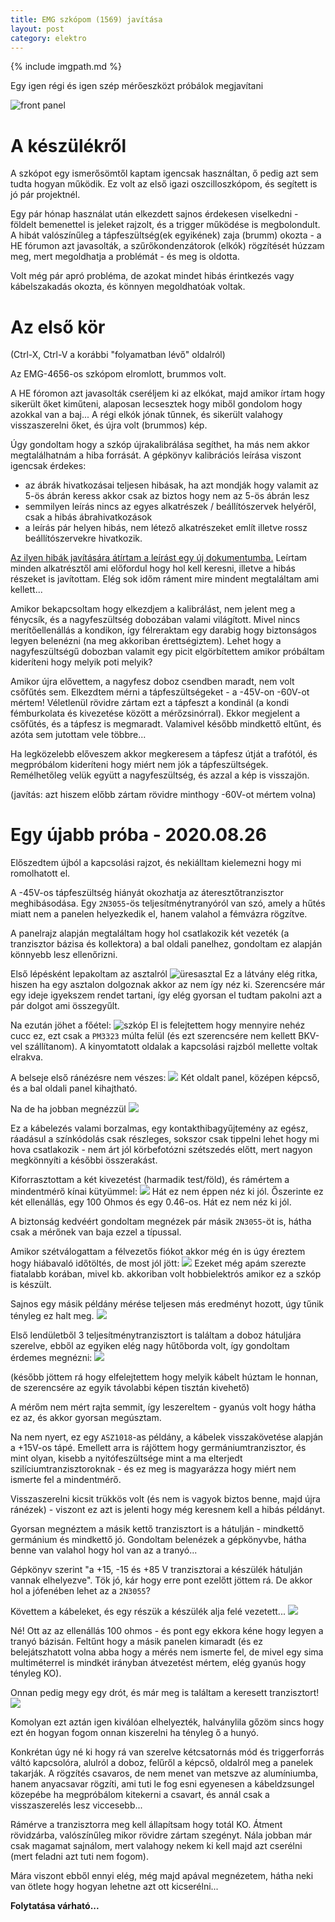 ```yaml
---
title: EMG szkópom (1569) javítása
layout: post
category: elektro
---
```


{% include imgpath.md %}

Egy igen régi és igen szép mérőeszközt próbálok megjavítani

![front panel]({{imgpath}}/front.jpg)

# A készülékről

A szkópot egy ismerősömtől kaptam igencsak használtan, ő pedig azt sem tudta hogyan működik. Ez volt az első igazi oszcilloszkópom, és segített is jó pár projektnél.

Egy pár hónap használat után elkezdett sajnos érdekesen viselkedni - földelt bemenettel is jeleket rajzolt, és a trigger működése is megbolondult. A hibát valószínűleg a tápfeszültség(ek egyikének) zaja (brumm) okozta - a HE fórumon azt javasolták, a szűrőkondenzátorok (elkók) rögzítését húzzam meg, mert megoldhatja a problémát - és meg is oldotta.

Volt még pár apró probléma, de azokat mindet hibás érintkezés vagy kábelszakadás okozta, és könnyen megoldhatóak voltak.

# Az első kör
(Ctrl-X, Ctrl-V a korábbi "folyamatban lévő" oldalról)

Az EMG-4656-os szkópom elromlott, brummos volt.

A HE fóromon azt javasolták cseréljem ki az elkókat, majd amikor írtam hogy sikerült őket kiműteni, alaposan lecsesztek hogy miből gondolom hogy azokkal van a baj... A régi elkók jónak tűnnek, és sikerült valahogy visszaszerelni őket, és újra volt (brummos) kép.

Úgy gondoltam hogy a szkóp újrakalibrálása segíthet, ha más nem akkor megtalálhatnám a hiba forrását. A gépkönyv kalibrációs leírása viszont igencsak érdekes:
- az ábrák hivatkozásai teljesen hibásak, ha azt mondják hogy valamit az 5-ös ábrán keress akkor csak az biztos hogy nem az 5-ös ábrán lesz
- semmilyen leírás nincs az egyes alkatrészek / beállítószervek helyéről, csak a hibás ábrahivatkozások
- a leírás pár helyen hibás, nem létező alkatrészeket említ illetve rossz beállítószervekre hivatkozik.

[Az ilyen hibák javítására átírtam a leírást egy új dokumentumba.](https://docs.google.com/document/d/1qmQ0HcECZFvDG5XUfFSKzFTRhJNQkfdh3wTJpYy6CwA/edit?usp=sharing) Leírtam minden alkatrésztől ami előfordul hogy hol kell keresni, illetve a hibás részeket is javítottam. Elég sok időm ráment mire mindent megtaláltam ami kellett...

Amikor bekapcsoltam hogy elkezdjem a kalibrálást, nem jelent meg a fénycsík, és a nagyfeszültség dobozában valami világított. Mivel nincs merítőellenállás a kondikon, így félreraktam egy darabig hogy biztonságos legyen belenézni (na meg akkoriban érettségiztem). Lehet hogy a nagyfeszültségű dobozban valamit egy picit elgörbítettem amikor próbáltam kideríteni hogy melyik poti melyik?

Amikor újra elővettem, a nagyfesz doboz csendben maradt, nem volt csőfűtés sem. Elkezdtem mérni a tápfeszültségeket - a -45V-on -60V-ot mértem! Véletlenül rövidre zártam ezt a tápfeszt a kondinál (a kondi fémburkolata és kivezetése között a mérőzsinórral). Ekkor megjelent a csőfűtés, és a tápfesz is megmaradt. Valamivel később mindkettő eltűnt, és azóta sem jutottam vele többre...

Ha legközelebb előveszem akkor megkeresem a tápfesz útját a trafótól, és megpróbálom kideríteni hogy miért nem jók a tápfeszültségek. Remélhetőleg velük együtt a nagyfeszültség, és azzal a kép is visszajön.

(javítás: azt hiszem előbb zártam rövidre minthogy -60V-ot mértem volna)

# Egy újabb próba - 2020.08.26

Előszedtem újból a kapcsolási rajzot, és nekiálltam kielemezni hogy mi romolhatott el. 

A -45V-os tápfeszültség hiányát okozhatja az áteresztőtranzisztor meghibásodása. Egy `2N3055`-ös teljesítménytranyóról van szó, amely a hűtés miatt nem a panelen helyezkedik el, hanem valahol a fémvázra rögzítve.

A panelrajz alapján megtaláltam hogy hol csatlakozik két vezeték (a tranzisztor bázisa és kollektora) a bal oldali panelhez, gondoltam ez alapján könnyebb lesz ellenőrizni.

Első lépésként lepakoltam az asztalról
![üresasztal]({{imgpath}}/uresasztal.jpg)
Ez a látvány elég ritka, hiszen ha egy asztalon dolgoznak akkor az nem így néz ki. Szerencsére már egy ideje igyekszem rendet tartani, így elég gyorsan el tudtam pakolni azt a pár dolgot ami összegyűlt. 

Na ezután jöhet a főétel:
![szkóp]({{imgpath}}/szkopazasztalon.jpg)
El is felejtettem hogy mennyire nehéz cucc ez, ezt csak a `PM3323` múlta felül (és ezt szerencsére nem kellett BKV-vel szállítanom). A kinyomtatott oldalak a kapcsolási rajzból mellette voltak elrakva.

A belseje első ránézésre nem vészes:
![]({{imgpath}}/doboznelkul.jpg)
Két oldalt panel, középen képcső, és a bal oldali panel kihajtható.

Na de ha jobban megnézzül
![]({{imgpath}}/belseje.jpg)

Ez a kábelezés valami borzalmas, egy kontakthibagyűjtemény az egész, ráadásul a színkódolás csak részleges, sokszor csak tippelni lehet hogy mi hova csatlakozik - nem árt jól körbefotózni szétszedés előtt, mert nagyon megkönnyíti a későbbi összerakást.

Kiforrasztottam a két kivezetést (harmadik test/föld), és rámértem a mindentmérő kínai kütyümmel:
![]({{imgpath}}/meres1.jpg)
Hát ez nem éppen néz ki jól. Őszerinte ez két ellenállás, egy 100 Ohmos és egy 0.46-os. Hát ez nem néz ki jól.

A biztonság kedvéért gondoltam megnézek pár másik `2N3055`-öt is, hátha csak a mérőnek van baja ezzel a típussal.

Amikor szétválogattam a félvezetős fiókot akkor még én is úgy éreztem hogy hiábavaló időtöltés, de most jól jött:
![]({{imgpath}}/tranyosdoboz.jpg)
Ezeket még apám szerezte fiatalabb korában, mivel kb. akkoriban volt hobbielektrós amikor ez a szkóp is készült.

Sajnos egy másik példány mérése teljesen más eredményt hozott, úgy tűnik tényleg ez halt meg.
![]({{imgpath}}/meres2.jpg)

Első lendületből 3 teljesítménytranzisztort is találtam a doboz hátuljára szerelve, ebből az egyiken elég nagy hűtőborda volt, így gondoltam érdemes megnézni:
![]({{imgpath}}/tranyo1.jpg)

(később jöttem rá hogy elfelejtettem hogy melyik kábelt húztam le honnan, de szerencsére az egyik távolabbi képen tisztán kivehető)

A mérőm nem mért rajta semmit, így leszereltem - gyanús volt hogy hátha ez az, és akkor gyorsan megúsztam.

Na nem nyert, ez egy `ASZ1018`-as példány, a kábelek visszakövetése alapján a +15V-os tápé. Emellett arra is rájöttem hogy germániumtranzisztor, és mint olyan, kisebb a nyitófeszültsége mint a ma elterjedt szilíciumtranzisztoroknak - és ez meg is magyarázza hogy miért nem ismerte fel a mindentmérő.

Visszaszerelni kicsit trükkös volt (és nem is vagyok biztos benne, majd újra ránézek) - viszont ez azt is jelenti hogy még keresnem kell a hibás példányt.

Gyorsan megnéztem a másik kettő tranzisztort is a hátulján - mindkettő germánium és mindkettő jó. Gondoltam belenézek a gépkönyvbe, hátha benne van valahol hogy hol van az a tranyó...

Gépkönyv szerint "a +15, -15 és +85 V tranzisztorai a készülék hátulján vannak elhelyezve". Tök jó, kár hogy erre pont ezelőtt jöttem rá. De akkor hol a jófenében lehet az a `2N3055`?

Követtem a kábeleket, és egy részük a készülék alja felé vezetett...
![]({{imgpath}}/alja.jpg)

Né! Ott az az ellenállás 100 ohmos - és pont egy ekkora kéne hogy legyen a tranyó bázisán. Feltűnt hogy a másik panelen kimaradt (és ez belejátszhatott volna abba hogy a mérés nem ismerte fel, de mivel egy sima multiméterrel is mindkét irányban átvezetést mértem, elég gyanús hogy tényleg KO).

Onnan pedig megy egy drót, és már meg is találtam a keresett tranzisztort!
![]({{imgpath}}/ottatranyo.jpg)

Komolyan ezt aztán igen kiválóan elhelyezték, halványlila gőzöm sincs hogy ezt én hogyan fogom onnan kiszerelni ha tényleg ő a hunyó.

Konkrétan úgy né ki hogy rá van szerelve kétcsatornás mód és triggerforrás váltó kapcsolóra, alulról a doboz, felűről a képcső, oldalról meg a panelek takarják. A rögzítés csavaros, de nem menet van metszve az alumíniumba, hanem anyacsavar rögzíti, ami tuti le fog esni egyenesen a kábeldzsungel közepébe ha megpróbálom kitekerni a csavart, és annál csak a visszaszerelés lesz viccesebb...

Rámérve a tranzisztorra meg kell állapítsam hogy totál KO. Átment rövidzárba, valószínűleg mikor rövidre zártam szegényt. Nála jobban már csak magamat sajnálom, mert valahogy nekem ki kell majd azt cserélni (mert feladni azt tuti nem fogom).

Mára viszont ebből ennyi elég, még majd apával megnézetem, hátha neki van ötlete hogy hogyan lehetne azt ott kicserélni...

**Folytatása várható...**